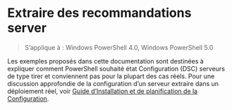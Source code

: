 # Extraire des recommandations server

>S’applique à : Windows PowerShell 4.0, Windows PowerShell 5.0

Les exemples proposés dans cette documentation sont destinées à expliquer comment PowerShell souhaité état Configuration (DSC) serveurs de type tirer et conviennent pas pour la plupart des cas réels. Pour une discussion approfondie de la configuration d’un serveur extraire dans un déploiement réel, voir [Guide d’Installation et de planification de la Configuration](https://github.com/PowerShell/Whitepapers/blob/master/PullServerCPIG/PullServerCPIG.md).